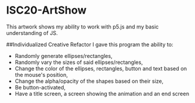 # ISC20-ArtShow
This artwork shows my ability to work with p5.js and my basic understanding of JS.

##Individualized Creative Refactor
I gave this program the ability to:
- Randomly generate ellipses/rectangles,
- Randomly vary the sizes of said ellipses/rectangles,
- Change the color of the ellipses, rectangles, button and text based on the mouse's position,
- Change the alpha/opacity of the shapes based on their size,
- Be button-activated,
- Have a title screen, a screen showing the animation and an end screen
